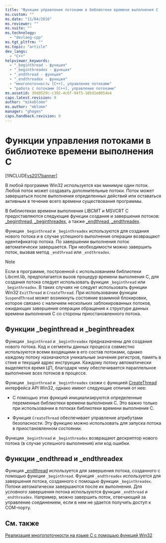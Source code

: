 ```yaml
---
title: "Функции управления потоками в библиотеке времени выполнения C | Microsoft Docs"
ms.custom: ""
ms.date: "11/04/2016"
ms.reviewer: ""
ms.suite: ""
ms.technology: 
  - "devlang-cpp"
ms.tgt_pltfrm: ""
ms.topic: "article"
dev_langs: 
  - "C++"
helpviewer_keywords: 
  - "_beginthread - функция"
  - "_beginthreadex - функция"
  - "_endthread - функция"
  - "_endthreadex - функция"
  - "многопоточность [C++], управление потоками"
  - "работа с потоками [C++], управление потоками"
ms.assetid: 39d0529c-c392-4c6f-94f5-105d1e8054e4
caps.latest.revision: 9
author: "mikeblome"
ms.author: "mblome"
manager: "ghogen"
caps.handback.revision: 9
---
```

# Функции управления потоками в библиотеке времени выполнения C
[!INCLUDE[vs2017banner](../assembler/inline/includes/vs2017banner.md)]

В любой программе Win32 используется как минимум один поток.  Любой поток может создавать дополнительные потоки.  Поток может завершаться после выполнения определенных действий или оставаться активным в течение всего времени существования программы.  
  
 В библиотеках времени выполнения LIBCMT и MSVCRT C предоставляются следующие функции создания и завершения потоков: [\_beginthread, \_beginthreadex](../Topic/_beginthread,%20_beginthreadex.md), а также [\_endthread, \_endthreadex](../Topic/_endthread,%20_endthreadex.md).  
  
 Функции `_beginthread` и `_beginthreadex` используются для создания нового потока и в случае успешного выполнения операции возвращают идентификатор потока.  По завершении выполнения поток автоматически завершается. При необходимости можно завершить поток, вызвав метод `_endthread` или `_endthreadex`.  
  
> [!NOTE]
>  Если в программе, построенной с использованием библиотеки Libcmt.lib, предполагается вызов процедур времени выполнения C, для создания потока следует использовать функции `_beginthread` или `_beginthreadex`.  В таких случаях не следует использовать функции Win32 `ExitThread` и `CreateThread`.  При использовании функции `SuspendThread` может возникнуть состояние взаимной блокировки, которое связано с наличием нескольких заблокированных потоков, ожидающих завершения операции обращения к структуре данных времени выполнения C со стороны приостановленного потока.  
  
##  <a name="_core_the__beginthread_function"></a> Функции \_beginthread и \_beginthreadex  
 Функции `_beginthread` и `_beginthreadex` предназначены для создания нового потока.  Код и сегменты данных процесса совместно используются всеми входящими в его состав потоками, однако каждому потоку назначаются уникальные значения регистров, память в стеке и текущий адрес инструкции.  Каждому потоку автоматически выделяется время ЦП, благодаря чему обеспечивается параллельное выполнение всех потоков в процессе.  
  
 Функции `_beginthread` и `_beginthreadex` схожи с функцией [CreateThread](http://msdn.microsoft.com/library/windows/desktop/ms682453) интерфейса API Win32, однако имеют следующие отличия от нее:  
  
-   С помощью этих функций инициализируются определенные переменные библиотеки времени выполнения C.  Это важно только при использовании в потоках библиотеки времени выполнения C.  
  
-   Функция `CreateThread` обеспечивает управление атрибутами безопасности.  Эту функцию можно использовать для запуска потока в приостановленном состоянии.  
  
 Функции `_beginthread` и `_beginthreadex` возвращают дескриптор нового потока \(в случае успешного выполнения\) или код ошибки.  
  
##  <a name="_core_the__endthread_function"></a> Функции \_endthread и \_endthreadex  
 Функция [\_endthread](../Topic/_endthread,%20_endthreadex.md) используется для завершения потока, созданного с помощью функции `_beginthread`. Функция `_endthreadex` используется для завершения потока, созданного с помощью функции `_beginthreadex`.  Потоки автоматически завершаются после их выполнения.  Для условного завершения потока используются функции `_endthread` и `_endthreadex`.  Например, можно завершить поток, отвечающий за управление соединением, если в нем не удается получить доступ к COM\-порту.  
  
## См. также  
 [Реализация многопоточности на языке C с помощью функций Win32](../parallel/multithreading-with-c-and-win32.md)